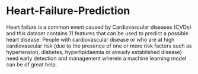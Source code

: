 # Heart-Failure-Prediction
Heart failure is a common event caused by Cardiovascular diseases (CVDs) and this dataset contains 11 features that can be used to predict a possible heart disease. People with cardiovascular disease or who are at high cardiovascular risk (due to the presence of one or more risk factors such as hypertension, diabetes, hyperlipidaemia or already established disease) need early detection and management wherein a machine learning model can be of great help.
